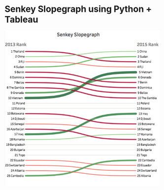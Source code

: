 # Senkey Slopegraph using Python + Tableau

![Image of senkey slopegraph](https://github.com/Lanbig/senkey-slopegraph/blob/master/asset/Dashboard.png?raw=true)
